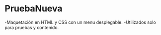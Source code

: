# PruebaNueva
-Maquetación en HTML y CSS con un menu desplegable.
-Utilizados solo para pruebas y contenido.
